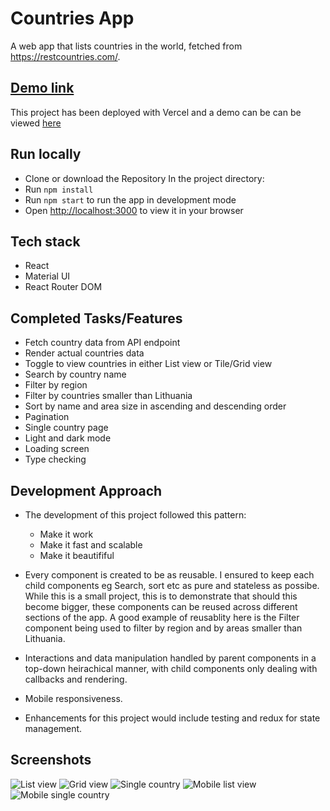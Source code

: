 # Countries App

A web app that lists countries in the world, fetched from https://restcountries.com/.

## [Demo link](https://countries-app-taupe.vercel.app/)

This project has been deployed with Vercel and a demo can be can be viewed [here](https://countries-app-taupe.vercel.app/)

## Run locally

- Clone or download the Repository
  In the project directory:
- Run `npm install`
- Run `npm start` to run the app in development mode
- Open [http://localhost:3000](http://localhost:3000) to view it in your browser

## Tech stack

- React
- Material UI
- React Router DOM

## Completed Tasks/Features

- Fetch country data from API endpoint
- Render actual countries data
- Toggle to view countries in either List view or Tile/Grid view
- Search by country name
- Filter by region
- Filter by countries smaller than Lithuania
- Sort by name and area size in ascending and descending order
- Pagination
- Single country page
- Light and dark mode
- Loading screen
- Type checking

## Development Approach

- The development of this project followed this pattern:

  - Make it work
  - Make it fast and scalable
  - Make it beautififul

- Every component is created to be as reusable. I ensured to keep each child components eg Search, sort etc as pure and stateless as possibe. While this is a small project, this is to demonstrate that should this become bigger, these components can be reused across different sections of the app. A good example of reusablity here is the Filter component being used to filter by region and by areas smaller than Lithuania.

- Interactions and data manipulation handled by parent components in a top-down heirachical manner, with child components only dealing with callbacks and rendering.

- Mobile responsiveness.

- Enhancements for this project would include testing and redux for state management.

## Screenshots

![List view](public/screenshots/countrylistview.png)
![Grid view](public/screenshots/countrytileview.png)
![Single country](public/screenshots/singlecountry.png)
![Mobile list view](public/screenshots/countrylist_mobile.jpg)
![Mobile single country](public/screenshots/singlecountry_mobile.jpg)
